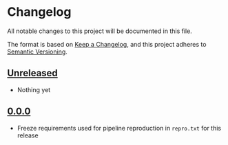 # Changelog

All notable changes to this project will be documented in this file.

The format is based on [Keep a Changelog](https://keepachangelog.com/en/1.0.0/),
and this project adheres to [Semantic Versioning](https://semver.org/spec/v2.0.0.html).

## [Unreleased]

- Nothing yet

## [0.0.0]

- Freeze requirements used for pipeline reproduction in `repro.txt` for this release

[Unreleased]: https://github.com/blakeNaccarato/boilerdata/compare/0.0.0...HEAD
[0.0.0]: https://github.com/blakeNaccarato/boilerdata/releases/tag/0.0.0
